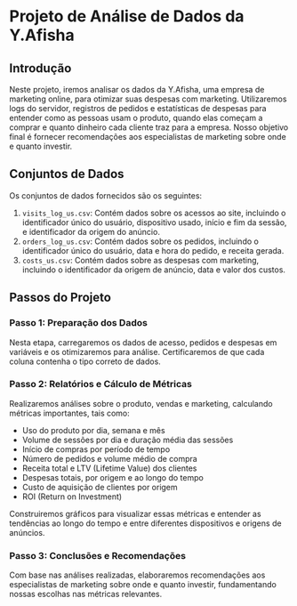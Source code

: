 # Projeto de Análise de Dados da Y.Afisha

## Introdução
Neste projeto, iremos analisar os dados da Y.Afisha, uma empresa de marketing online, para otimizar suas despesas com marketing. Utilizaremos logs do servidor, registros de pedidos e estatísticas de despesas para entender como as pessoas usam o produto, quando elas começam a comprar e quanto dinheiro cada cliente traz para a empresa. Nosso objetivo final é fornecer recomendações aos especialistas de marketing sobre onde e quanto investir.

## Conjuntos de Dados
Os conjuntos de dados fornecidos são os seguintes:

1. `visits_log_us.csv`: Contém dados sobre os acessos ao site, incluindo o identificador único do usuário, dispositivo usado, início e fim da sessão, e identificador da origem do anúncio.
2. `orders_log_us.csv`: Contém dados sobre os pedidos, incluindo o identificador único do usuário, data e hora do pedido, e receita gerada.
3. `costs_us.csv`: Contém dados sobre as despesas com marketing, incluindo o identificador da origem de anúncio, data e valor dos custos.

## Passos do Projeto

### Passo 1: Preparação dos Dados
Nesta etapa, carregaremos os dados de acesso, pedidos e despesas em variáveis e os otimizaremos para análise. Certificaremos de que cada coluna contenha o tipo correto de dados.

### Passo 2: Relatórios e Cálculo de Métricas
Realizaremos análises sobre o produto, vendas e marketing, calculando métricas importantes, tais como:
- Uso do produto por dia, semana e mês
- Volume de sessões por dia e duração média das sessões
- Início de compras por período de tempo
- Número de pedidos e volume médio de compra
- Receita total e LTV (Lifetime Value) dos clientes
- Despesas totais, por origem e ao longo do tempo
- Custo de aquisição de clientes por origem
- ROI (Return on Investment)

Construiremos gráficos para visualizar essas métricas e entender as tendências ao longo do tempo e entre diferentes dispositivos e origens de anúncios.

### Passo 3: Conclusões e Recomendações
Com base nas análises realizadas, elaboraremos recomendações aos especialistas de marketing sobre onde e quanto investir, fundamentando nossas escolhas nas métricas relevantes.

